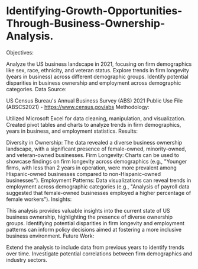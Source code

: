 # Identifying-Growth-Opportunities-Through-Business-Ownership-Analysis.
Objectives:

Analyze the US business landscape in 2021, focusing on firm demographics like sex, race, ethnicity, and veteran status.
Explore trends in firm longevity (years in business) across different demographic groups.
Identify potential disparities in business ownership and employment across demographic categories.
Data Source:

US Census Bureau's Annual Business Survey (ABS) 2021 Public Use File (ABSCS2021) - https://www.census.gov/abs
Methodology:

Utilized Microsoft Excel for data cleaning, manipulation, and visualization.
Created pivot tables and charts to analyze trends in firm demographics, years in business, and employment statistics.
Results:

Diversity in Ownership: The data revealed a diverse business ownership landscape, with a significant presence of female-owned, minority-owned, and veteran-owned businesses. 
Firm Longevity: Charts can be used to showcase findings on firm longevity across demographics (e.g., "Younger firms, with less than 2 years in operation, were more prevalent among Hispanic-owned businesses compared to non-Hispanic-owned businesses").
Employment Patterns: Data visualizations can reveal trends in employment across demographic categories (e.g., "Analysis of payroll data suggested that female-owned businesses employed a higher percentage of female workers").
Insights:

This analysis provides valuable insights into the current state of US business ownership, highlighting the presence of diverse ownership groups.
Identifying potential disparities in firm longevity and employment patterns can inform policy decisions aimed at fostering a more inclusive business environment.
Future Work:

Extend the analysis to include data from previous years to identify trends over time.
Investigate potential correlations between firm demographics and industry sectors.
